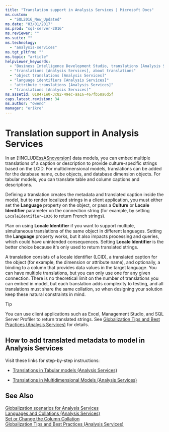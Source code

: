 ```yaml
---
title: "Translation support in Analysis Services | Microsoft Docs"
ms.custom: 
  - "SQL2016_New_Updated"
ms.date: "03/01/2017"
ms.prod: "sql-server-2016"
ms.reviewer: ""
ms.suite: ""
ms.technology: 
  - "analysis-services"
ms.tgt_pltfrm: ""
ms.topic: "article"
helpviewer_keywords: 
  - "Business Intelligence Development Studio, translations [Analysis Services]"
  - "translations [Analysis Services], about translations"
  - "object translations [Analysis Services]"
  - "language identifiers [Analysis Services]"
  - "attribute translations [Analysis Services]"
  - "translations [Analysis Services]"
ms.assetid: 018471e0-3c82-49ec-aa16-467fb58a6d5f
caps.latest.revision: 34
ms.author: "owend"
manager: "erikre"
---
```

# Translation support in Analysis Services
  In an [!INCLUDE[ssASnoversion](../a9notintoc/includes/ssasnoversion-md.md)] data models, you can embed multiple translations of a caption or description to provide culture-specific strings based on the LCID. For multidimensional models, translations can be added for the database name, cube objects, and database dimension objects. For tabular models, you can translate table and column captions and descriptions.  
  
 Defining a translation creates the metadata and translated caption inside the model, but to render localized strings in a client application, you must either set the **Language** property on the object, or pass a **Culture** or **Locale Identifier** parameter on the connection string (for example, by setting `LocaleIdentifier=1036` to return French strings).  
  
 Plan on using **Locale Identifier** if you want to support multiple, simultaneous translations of the same object in different languages. Setting the **Language** property works, but it also impacts processing and queries, which could have unintended consequences. Setting **Locale Identifier** is the better choice because it's only used to return translated strings.  
  
 A translation consists of a locale identifier (LCID), a translated caption for the object (for example, the dimension or attribute name), and optionally, a binding to a column that provides data values in the target language. You can have multiple translations, but you can only use one for any given connection. There is no theoretical limit on the number of translations you can embed in model, but each translation adds complexity to testing, and all translations must share the same collation, so when designing your solution keep these natural constraints in mind.  
  
> [!TIP]  
>  You can use client applications such as Excel, Management Studio, and SQL Server Profiler to return translated strings. See [Globalization Tips and Best Practices &#40;Analysis Services&#41;](../analysis-services/globalization-tips-and-best-practices-analysis-services.md) for details.  
  
## How to add translated metadata to model in Analysis Services  
 Visit these links for step-by-step instructions:  
  
-   [Translations in Tabular models &#40;Analysis Services&#41;](../analysis-services/tabular-models/translations-in-tabular-models-analysis-services.md)  
  
-   [Translations in Multidimensional Models &#40;Analysis Services&#41;](../analysis-services/multidimensional-models/translations-in-multidimensional-models-analysis-services.md)  
  
## See Also  
 [Globalization scenarios for Analysis Services](../analysis-services/globalization-scenarios-for-analysis-services.md)   
 [Languages and Collations &#40;Analysis Services&#41;](../analysis-services/languages-and-collations-analysis-services.md)   
 [Set or Change the Column Collation](../relational-databases/collations/set-or-change-the-column-collation.md)   
 [Globalization Tips and Best Practices &#40;Analysis Services&#41;](../analysis-services/globalization-tips-and-best-practices-analysis-services.md)  
  
  